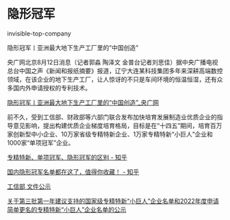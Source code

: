 # 隐形冠军

invisible-top-company

隐形冠军丨亚洲最大地下生产工厂里的“中国创造”

央广网北京8月12日消息（记者郭淼 陶泽文 金普台记者刘思佳）据中央广播电视总台中国之声《新闻和报纸摘要》报道，辽宁大连某科技集团多年来深耕高端数控领域，在该企业的地下生产工厂，让人惊讶的不只是车间环境的恒温恒湿，还有众多国内外申请授权的专利技术。

[隐形冠军丨亚洲最大地下生产工厂里的“中国创造”_央广网](http://china.cnr.cn/news/20230812/t20230812_526376148.shtml)

前不久，受到工信部、财政部等六部门联合发布加快培育发展制造业优质企业的指导意见影响，提出构建优质企业梯度培育格局，目标是在“十四五”期间，培育百万家创新型中小企业、10万家省级专精特新企业、1万家专精特新“小巨人”企业和1000家“单项冠军”企业。

[专精特新、单项冠军、隐形冠军的区别 - 知乎](https://zhuanlan.zhihu.com/p/579697377)

[国内隐形冠军名单都在这了，值得你收藏！ - 知乎](https://zhuanlan.zhihu.com/p/344206323)

[工信部 文件公示](https://wap.miit.gov.cn/zwgk/wjgs/index.html)

[关于第三批第一年建议支持的国家级专精特新“小巨人”企业名单和2022年度申请简单更名的专精特新“小巨人”企业名单的公示](https://www.ncsti.gov.cn/kjdt/tzgg/202205/t20220518_79127.html)
